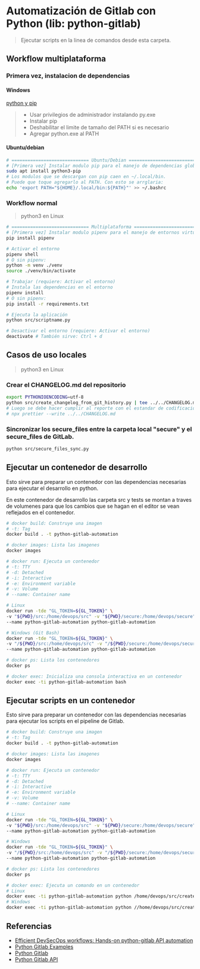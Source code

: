 # Automatización de Gitlab con Python (lib: python-gitlab)

> Ejecutar scripts en la linea de comandos desde esta carpeta.

## Workflow multiplataforma

### Primera vez, instalacion de dependencias

#### Windows

[python y pip](https://www.python.org/downloads/windows/)

> - Usar privilegios de administrador instalando py.exe
> - Instalar pip
> - Deshabilitar el limite de tamaño del PATH si es necesario
> - Agregar python.exe al PATH

#### Ubuntu/debian

```bash
# ============================= Ubuntu/Debian =============================
# [Primera vez] Instalar modulo pip para el manejo de dependencias globales
sudo apt install python3-pip
# Los modulos que se descargan con pip caen en ~/.local/bin.
# Puede que toque agregarlo al PATH. Con esto se arrglaria:
echo 'export PATH="${HOME}/.local/bin:${PATH}"' >> ~/.bashrc
```

### Workflow normal

> python3 en Linux

```sh
# ============================= Multiplataforma ===========================
# [Primera vez] Instalar modulo pipenv para el manejo de entornos virtuales
pip install pipenv

# Activar el entorno
pipenv shell
# O sin pipenv:
python -m venv ./venv
source ./venv/bin/activate

# Trabajar (requiere: Activar el entorno)
# Instala las dependencias en el entorno
pipenv install
# O sin pipenv:
pip install -r requirements.txt

# Ejecuta la aplicación
python src/scriptname.py

# Desactivar el entorno (requiere: Activar el entorno)
deactivate # También sirve: Ctrl + d
```

## Casos de uso locales

> python3 en Linux

### Crear el CHANGELOG.md del repositorio

```bash
export PYTHONIOENCODING=utf-8
python src/create_changelog_from_git_history.py | tee ../../CHANGELOG.md
# Luego se debe hacer cumplir al reporte con el estandar de codificación del equipo.
# npx prettier --write ../../CHANGELOG.md
```

### Sincronizar los secure_files entre la carpeta local "secure" y el secure_files de GitLab.

```bash
python src/secure_files_sync.py
```

## Ejecutar un contenedor de desarrollo

Esto sirve para preparar un contenedor con las dependencias necesarias para ejecutar el desarrollo en python.

En este contenedor de desarrollo las carpeta src y tests se montan a traves de volumenes para que los cambios que se hagan en el editor se vean reflejados en el contenedor.

```bash
# docker build: Construye una imagen
# -t: Tag
docker build . -t python-gitlab-automation

# docker images: Lista las imagenes
docker images

# docker run: Ejecuta un contenedor
# -t: TTY
# -d: Detached
# -i: Interactive
# -e: Environment variable
# -v: Volume
# --name: Container name

# Linux
docker run -tde "GL_TOKEN=${GL_TOKEN}" \
-v "${PWD}/src:/home/devops/src" -v "${PWD}/secure:/home/devops/secure" \
--name python-gitlab-automation python-gitlab-automation

# Windows (Git Bash)
docker run -tde "GL_TOKEN=${GL_TOKEN}" \
-v "/${PWD}/src:/home/devops/src" -v "/${PWD}/secure:/home/devops/secure" \
--name python-gitlab-automation python-gitlab-automation

# docker ps: Lista los contenedores
docker ps

# docker exec: Inicializa una consola interactiva en un contenedor
docker exec -ti python-gitlab-automation bash
```

## Ejecutar scripts en un contenedor

Esto sirve para preparar un contenedor con las dependencias necesarias para ejecutar los scripts en el pipeline de Gitlab.

```bash
# docker build: Construye una imagen
# -t: Tag
docker build . -t python-gitlab-automation

# docker images: Lista las imagenes
docker images

# docker run: Ejecuta un contenedor
# -t: TTY
# -d: Detached
# -i: Interactive
# -e: Environment variable
# -v: Volume
# --name: Container name

# Linux
docker run -tde "GL_TOKEN=${GL_TOKEN}" \
-v "${PWD}/src:/home/devops/src" -v "${PWD}/secure:/home/devops/secure" \
--name python-gitlab-automation python-gitlab-automation

# Windows
docker run -tde "GL_TOKEN=${GL_TOKEN}" \
-v "/${PWD}/src:/home/devops/src" -v "/${PWD}/secure:/home/devops/secure" \
--name python-gitlab-automation python-gitlab-automation

# docker ps: Lista los contenedores
docker ps

# docker exec: Ejecuta un comando en un contenedor
# Linux
docker exec -ti python-gitlab-automation python /home/devops/src/create_changelog_from_git_history.py
# Windows
docker exec -ti python-gitlab-automation python //home/devops/src/create_changelog_from_git_history.py
```

## Referencias

- [Efficient DevSecOps workflows: Hands-on python-gitlab API automation](https://about.gitlab.com/blog/2023/02/01/efficient-devsecops-workflows-hands-on-python-gitlab-api-automation/)
- [Python Gitlab Examples](https://gitlab.com/gitlab-de/use-cases/gitlab-api/gitlab-api-python)
- [Python Gitlab](https://python-gitlab.readthedocs.io/en/stable/index.html)
- [Python Gitlab API](https://python-gitlab.readthedocs.io/en/stable/api-usage.html)
